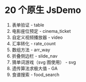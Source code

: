 # 20 个原生 JsDemo

1. 表单验证 - table
2. 电影座位预定 - cinema_ticket
3. 自定义视频播放器 - video
4. 汇率转化 - rate_count
5. 数组方法 - arr_way
6. 折叠侧边栏 - slide_nav
7. 猜单词游戏（svg 图使用） - svg
8. 遗传算法求极大值 - GA
9. 食谱搜索 - food_search
